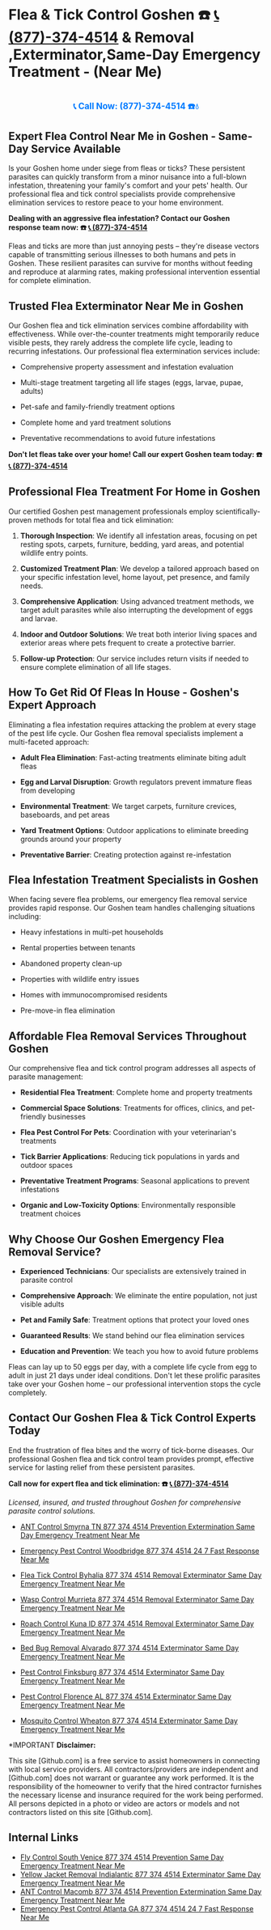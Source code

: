 # Flea & Tick Control Goshen ☎️ [📞 (877)-374-4514](https://pest-control-4514.netlify.app) & Removal ,Exterminator,Same-Day Emergency Treatment - (Near Me) 
# 

<p align="center" style="font-size: 1.2em; font-weight: bold; margin: 20px 0;">
  <a href="https://pest-control-4514.netlify.app" target="_blank" style="color: #007BFF; text-decoration: none;">📞 Call Now: (877)-374-4514 ☎️💧</a>
</p>

## Expert Flea Control Near Me in Goshen - Same-Day Service Available

Is your Goshen home under siege from fleas or ticks? These persistent parasites can quickly transform from a minor nuisance into a full-blown infestation, threatening your family's comfort and your pets' health. Our professional flea and tick control specialists provide comprehensive elimination services to restore peace to your home environment.

**Dealing with an aggressive flea infestation? Contact our Goshen response team now: ☎️ [📞 (877)-374-4514](https://pest-control-4514.netlify.app)**

Fleas and ticks are more than just annoying pests – they're disease vectors capable of transmitting serious illnesses to both humans and pets in Goshen. These resilient parasites can survive for months without feeding and reproduce at alarming rates, making professional intervention essential for complete elimination.

## Trusted Flea Exterminator Near Me in Goshen

Our Goshen flea and tick elimination services combine affordability with effectiveness. While over-the-counter treatments might temporarily reduce visible pests, they rarely address the complete life cycle, leading to recurring infestations. Our professional flea extermination services include:

- Comprehensive property assessment and infestation evaluation  

- Multi-stage treatment targeting all life stages (eggs, larvae, pupae, adults)  

- Pet-safe and family-friendly treatment options  

- Complete home and yard treatment solutions  

- Preventative recommendations to avoid future infestations  

**Don't let fleas take over your home! Call our expert Goshen team today: ☎️ [📞 (877)-374-4514](https://pest-control-4514.netlify.app)**

## Professional Flea Treatment For Home in Goshen

Our certified Goshen pest management professionals employ scientifically-proven methods for total flea and tick elimination:

1. **Thorough Inspection**: We identify all infestation areas, focusing on pet resting spots, carpets, furniture, bedding, yard areas, and potential wildlife entry points.  

2. **Customized Treatment Plan**: We develop a tailored approach based on your specific infestation level, home layout, pet presence, and family needs.  

3. **Comprehensive Application**: Using advanced treatment methods, we target adult parasites while also interrupting the development of eggs and larvae.  

4. **Indoor and Outdoor Solutions**: We treat both interior living spaces and exterior areas where pets frequent to create a protective barrier.  

5. **Follow-up Protection**: Our service includes return visits if needed to ensure complete elimination of all life stages.  

## How To Get Rid Of Fleas In House - Goshen's Expert Approach

Eliminating a flea infestation requires attacking the problem at every stage of the pest life cycle. Our Goshen flea removal specialists implement a multi-faceted approach:

- **Adult Flea Elimination**: Fast-acting treatments eliminate biting adult fleas  

- **Egg and Larval Disruption**: Growth regulators prevent immature fleas from developing  

- **Environmental Treatment**: We target carpets, furniture crevices, baseboards, and pet areas  

- **Yard Treatment Options**: Outdoor applications to eliminate breeding grounds around your property  

- **Preventative Barrier**: Creating protection against re-infestation  

## Flea Infestation Treatment Specialists in Goshen

When facing severe flea problems, our emergency flea removal service provides rapid response. Our Goshen team handles challenging situations including:

- Heavy infestations in multi-pet households  

- Rental properties between tenants  

- Abandoned property clean-up  

- Properties with wildlife entry issues  

- Homes with immunocompromised residents  

- Pre-move-in flea elimination  

## Affordable Flea Removal Services Throughout Goshen

Our comprehensive flea and tick control program addresses all aspects of parasite management:

- **Residential Flea Treatment**: Complete home and property treatments  

- **Commercial Space Solutions**: Treatments for offices, clinics, and pet-friendly businesses  

- **Flea Pest Control For Pets**: Coordination with your veterinarian's treatments  

- **Tick Barrier Applications**: Reducing tick populations in yards and outdoor spaces  

- **Preventative Treatment Programs**: Seasonal applications to prevent infestations  

- **Organic and Low-Toxicity Options**: Environmentally responsible treatment choices  

## Why Choose Our Goshen Emergency Flea Removal Service?

- **Experienced Technicians**: Our specialists are extensively trained in parasite control  

- **Comprehensive Approach**: We eliminate the entire population, not just visible adults  

- **Pet and Family Safe**: Treatment options that protect your loved ones  

- **Guaranteed Results**: We stand behind our flea elimination services  

- **Education and Prevention**: We teach you how to avoid future problems  

Fleas can lay up to 50 eggs per day, with a complete life cycle from egg to adult in just 21 days under ideal conditions. Don't let these prolific parasites take over your Goshen home – our professional intervention stops the cycle completely.

## Contact Our Goshen Flea & Tick Control Experts Today

End the frustration of flea bites and the worry of tick-borne diseases. Our professional Goshen flea and tick control team provides prompt, effective service for lasting relief from these persistent parasites.

**Call now for expert flea and tick elimination: ☎️ [📞 (877)-374-4514](https://pest-control-4514.netlify.app)**

*Licensed, insured, and trusted throughout Goshen for comprehensive parasite control solutions.*


- [ANT Control Smyrna TN 877 374 4514 Prevention Extermination Same Day Emergency Treatment Near Me](https://github.com/allyoucaneatsushiin/pest-control/blob/main/ANT-Control-Smyrna-TN-877-374-4514-Prevention-Extermination-Same-Day-Emergency-Treatment-Near-Me.md)
- [Emergency Pest Control Woodbridge 877 374 4514 24 7 Fast Response Near Me](https://github.com/allyoucaneatsushiin/pest-control/blob/main/Emergency-Pest-Control-Woodbridge-877-374-4514-24-7-Fast-Response-Near-Me.md)
- [Flea Tick Control Byhalia 877 374 4514 Removal Exterminator Same Day Emergency Treatment Near Me](https://github.com/allyoucaneatsushiin/pest-control/blob/main/Flea-Tick-Control-Byhalia-877-374-4514-Removal-Exterminator-Same-Day-Emergency-Treatment-Near-Me.md)


- [Wasp Control Murrieta 877 374 4514 Removal Exterminator Same Day Emergency Treatment Near Me](https://github.com/allyoucaneatsushiin/pest-control/blob/main/Wasp-Control-Murrieta-877-374-4514-Removal-Exterminator-Same-Day-Emergency-Treatment-Near-Me.md)
- [Roach Control Kuna ID 877 374 4514 Removal Exterminator Same Day Emergency Treatment Near Me](https://github.com/allyoucaneatsushiin/pest-control/blob/main/Roach-Control-Kuna-ID-877-374-4514-Removal-Exterminator-Same-Day-Emergency-Treatment-Near-Me.md)
- [Bed Bug Removal Alvarado 877 374 4514 Exterminator Same Day Emergency Treatment Near Me](https://github.com/allyoucaneatsushiin/pest-control/blob/main/Bed-Bug-Removal-Alvarado-877-374-4514-Exterminator-Same-Day-Emergency-Treatment-Near-Me.md)


- [Pest Control Finksburg 877 374 4514 Exterminator Same Day Emergency Treatment Near Me](https://github.com/allyoucaneatsushiin/pest-control/blob/main/Pest-Control-Finksburg-877-374-4514-Exterminator-Same-Day-Emergency-Treatment-Near-Me.md)
- [Pest Control Florence AL 877 374 4514 Exterminator Same Day Emergency Treatment Near Me](https://github.com/allyoucaneatsushiin/pest-control/blob/main/Pest-Control-Florence-AL-877-374-4514-Exterminator-Same-Day-Emergency-Treatment-Near-Me.md)
- [Mosquito Control Wheaton 877 374 4514 Exterminator Same Day Emergency Treatment Near Me](https://github.com/allyoucaneatsushiin/pest-control/blob/main/Mosquito-Control-Wheaton-877-374-4514-Exterminator-Same-Day-Emergency-Treatment-Near-Me.md)


*IMPORTANT **Disclaimer:**  

This site [Github.com] is a free service to assist homeowners in connecting with local service providers. All contractors/providers are independent and [Github.com] does not warrant or guarantee any work performed. It is the responsibility of the homeowner to verify that the hired contractor furnishes the necessary license and insurance required for the work being performed. All persons depicted in a photo or video are actors or models and not contractors listed on this site [Github.com].


## Internal Links
- [Fly Control South Venice 877 374 4514 Prevention Same Day Emergency Treatment Near Me](https://github.com/allyoucaneatsushiin/pest-control/blob/main/Fly-Control-South-Venice-877-374-4514-Prevention-Same-Day-Emergency-Treatment-Near-Me.md)
- [Yellow Jacket Removal Indialantic 877 374 4514 Exterminator Same Day Emergency Treatment Near Me](https://github.com/allyoucaneatsushiin/pest-control/blob/main/Yellow-Jacket-Removal-Indialantic-877-374-4514-Exterminator-Same-Day-Emergency-Treatment-Near-Me.md)
- [ANT Control Macomb 877 374 4514 Prevention Extermination Same Day Emergency Treatment Near Me](https://github.com/allyoucaneatsushiin/pest-control/blob/main/ANT-Control-Macomb-877-374-4514-Prevention-Extermination-Same-Day-Emergency-Treatment-Near-Me.md)
- [Emergency Pest Control Atlanta GA 877 374 4514 24 7 Fast Response Near Me](https://github.com/allyoucaneatsushiin/pest-control/blob/main/Emergency-Pest-Control-Atlanta-GA-877-374-4514-24-7-Fast-Response-Near-Me.md)
